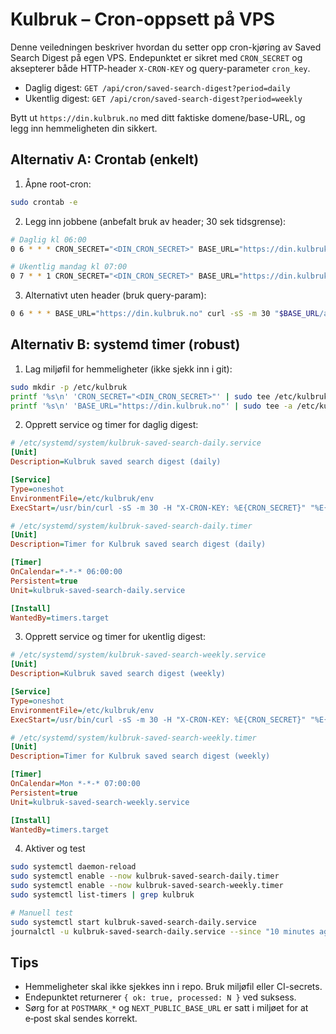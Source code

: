 # Kulbruk – Cron-oppsett på VPS

Denne veiledningen beskriver hvordan du setter opp cron-kjøring av Saved Search Digest på egen VPS. Endepunktet er sikret med `CRON_SECRET` og aksepterer både HTTP-header `X-CRON-KEY` og query-parameter `cron_key`.

- Daglig digest: `GET /api/cron/saved-search-digest?period=daily`
- Ukentlig digest: `GET /api/cron/saved-search-digest?period=weekly`

Bytt ut `https://din.kulbruk.no` med ditt faktiske domene/base-URL, og legg inn hemmeligheten din sikkert.

## Alternativ A: Crontab (enkelt)

1. Åpne root-cron:
```bash
sudo crontab -e
```

2. Legg inn jobbene (anbefalt bruk av header; 30 sek tidsgrense):
```bash
# Daglig kl 06:00
0 6 * * * CRON_SECRET="<DIN_CRON_SECRET>" BASE_URL="https://din.kulbruk.no" curl -sS -m 30 -H "X-CRON-KEY: $CRON_SECRET" "$BASE_URL/api/cron/saved-search-digest?period=daily" >/dev/null

# Ukentlig mandag kl 07:00
0 7 * * 1 CRON_SECRET="<DIN_CRON_SECRET>" BASE_URL="https://din.kulbruk.no" curl -sS -m 30 -H "X-CRON-KEY: $CRON_SECRET" "$BASE_URL/api/cron/saved-search-digest?period=weekly" >/dev/null
```

3. Alternativt uten header (bruk query-param):
```bash
0 6 * * * BASE_URL="https://din.kulbruk.no" curl -sS -m 30 "$BASE_URL/api/cron/saved-search-digest?period=daily&cron_key=<DIN_CRON_SECRET>" >/dev/null
```

## Alternativ B: systemd timer (robust)

1. Lag miljøfil for hemmeligheter (ikke sjekk inn i git):
```bash
sudo mkdir -p /etc/kulbruk
printf '%s\n' 'CRON_SECRET="<DIN_CRON_SECRET>"' | sudo tee /etc/kulbruk/env >/dev/null
printf '%s\n' 'BASE_URL="https://din.kulbruk.no"' | sudo tee -a /etc/kulbruk/env >/dev/null
```

2. Opprett service og timer for daglig digest:
```ini
# /etc/systemd/system/kulbruk-saved-search-daily.service
[Unit]
Description=Kulbruk saved search digest (daily)

[Service]
Type=oneshot
EnvironmentFile=/etc/kulbruk/env
ExecStart=/usr/bin/curl -sS -m 30 -H "X-CRON-KEY: %E{CRON_SECRET}" "%E{BASE_URL}/api/cron/saved-search-digest?period=daily"
```

```ini
# /etc/systemd/system/kulbruk-saved-search-daily.timer
[Unit]
Description=Timer for Kulbruk saved search digest (daily)

[Timer]
OnCalendar=*-*-* 06:00:00
Persistent=true
Unit=kulbruk-saved-search-daily.service

[Install]
WantedBy=timers.target
```

3. Opprett service og timer for ukentlig digest:
```ini
# /etc/systemd/system/kulbruk-saved-search-weekly.service
[Unit]
Description=Kulbruk saved search digest (weekly)

[Service]
Type=oneshot
EnvironmentFile=/etc/kulbruk/env
ExecStart=/usr/bin/curl -sS -m 30 -H "X-CRON-KEY: %E{CRON_SECRET}" "%E{BASE_URL}/api/cron/saved-search-digest?period=weekly"
```

```ini
# /etc/systemd/system/kulbruk-saved-search-weekly.timer
[Unit]
Description=Timer for Kulbruk saved search digest (weekly)

[Timer]
OnCalendar=Mon *-*-* 07:00:00
Persistent=true
Unit=kulbruk-saved-search-weekly.service

[Install]
WantedBy=timers.target
```

4. Aktiver og test
```bash
sudo systemctl daemon-reload
sudo systemctl enable --now kulbruk-saved-search-daily.timer
sudo systemctl enable --now kulbruk-saved-search-weekly.timer
sudo systemctl list-timers | grep kulbruk

# Manuell test
sudo systemctl start kulbruk-saved-search-daily.service
journalctl -u kulbruk-saved-search-daily.service --since "10 minutes ago" -n 100 -e
```

## Tips
- Hemmeligheter skal ikke sjekkes inn i repo. Bruk miljøfil eller CI-secrets.
- Endepunktet returnerer `{ ok: true, processed: N }` ved suksess.
- Sørg for at `POSTMARK_*` og `NEXT_PUBLIC_BASE_URL` er satt i miljøet for at e‑post skal sendes korrekt.

